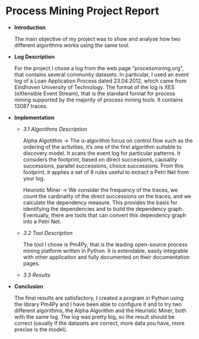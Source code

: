 # **Process Mining Project Report**

- **Introduction**

  The main objective of my project was to show and analyse how two different algorithms works using the same tool.

- **Log Description**

  For the project I chose a log from the web page “processmining.org”, that contains several community datasets.
  In particular, I used an event log of a Loan Application Process dated 23.04.2012, which came from Eindhoven University of   Technology.
  The format of the log is XES (eXtensible Event Stream), that is the standard format for process mining supported by the      majority of process mining tools.
  It contains 13087 traces.

- **Implementation**

  - *3.1 Algorithms Description*

    Alpha Algotithm -> 
    The α-algorithm focus on control flow such as the ordering of the activities, it’s one of the first algorithm suitable to     discovery model.
    It scans the event log for particular patterns.
    It considers the footprint, based on direct successions, causality successions, parallel successions, choice successions.
    From this footprint, it applies a set of 8 rules useful to extract a Petri Net from your log.

    Heuristic Miner -> 
    We consider the frequency of the traces, we count the cardinality of the direct successions on the traces, and we     calculate the dependency measure. 
    This provides the basis for identifying the dependencies and to build the dependency graph.
    Eventually, there are tools that can convert this dependency graph into a Petri Net.

  - *3.2 Tool Description*

    The tool I chose is Pm4Py, that is the leading open-source process mining platform written in Python.
    It is extendable, easily integrable with other application and fully documented on their documentation pages.

  - *3.3 Results*


- **Conclusion**

  The final results are satisfactory, I created a program in Python using the library Pm4Py and I have been able to configure it and to try two different algorithms, the Alpha Algorithm and the Heuristic Miner, both with the same log.
The log was pretty big, so the result should be correct (usually if the datasets are correct, more data you have, more precise is the model).
